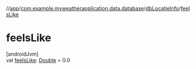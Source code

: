 //[app](../../../index.md)/[com.example.myweatherapplication.data.database](../index.md)/[dbLocatieInfo](index.md)/[feelsLike](feels-like.md)

# feelsLike

[androidJvm]\
val [feelsLike](feels-like.md): [Double](https://kotlinlang.org/api/latest/jvm/stdlib/kotlin/-double/index.html) = 0.0
